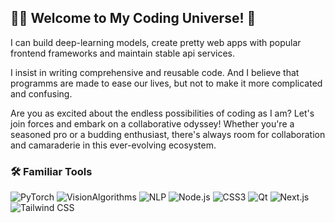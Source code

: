 <!--
**Movelocity/Movelocity** is a ✨ _special_ ✨ repository because its `README.md` (this file) appears on your GitHub profile.

Here are some ideas to get you started:

- 🔭 I’m currently working on ...
- 🌱 I’m currently learning ...
- 👯 I’m looking to collaborate on ...
- 🤔 I’m looking for help with ...
- 💬 Ask me about ...
- 📫 How to reach me: ...
- 😄 Pronouns: ...
- ⚡ Fun fact: ...
-->

## 👨‍💻 Welcome to My Coding Universe! 🚀

I can build deep-learning models, create pretty web apps with popular frontend frameworks and maintain stable api services.

I insist in writing comprehensive and reusable code. And I believe that programms are made to ease our lives, but not to make it more complicated and confusing.

Are you as excited about the endless possibilities of coding as I am? Let's join forces and embark on a collaborative odyssey! Whether you're a seasoned pro or a budding enthusiast, there's always room for collaboration and camaraderie in this ever-evolving ecosystem.

### 🛠️ Familiar Tools

![PyTorch](https://img.shields.io/badge/PyTorch-%23EE4C2C.svg?&style=for-the-badge&logo=PyTorch&logoColor=white)
![VisionAlgorithms](https://img.shields.io/badge/Computer_Vision-%23007ACC.svg?&style=for-the-badge&logo=ComputerVision&logoColor=white)
![NLP](https://img.shields.io/badge/NLP-%23FF6F00.svg?&style=for-the-badge&logo=NaturalLanguageProcessing&logoColor=white)
![Node.js](https://img.shields.io/badge/Node.js-%23339933.svg?&style=for-the-badge&logo=nodedotjs&logoColor=white)
![CSS3](https://img.shields.io/badge/CSS3-%231572B6.svg?&style=for-the-badge&logo=css3&logoColor=white)
![Qt](https://img.shields.io/badge/Qt-%2341CD52.svg?&style=for-the-badge&logo=Qt&logoColor=white)
![Next.js](https://img.shields.io/badge/Next.js-%23000000.svg?&style=for-the-badge&logo=next.js&logoColor=white)
![Tailwind CSS](https://img.shields.io/badge/Tailwind%20CSS-%2338B2AC.svg?&style=for-the-badge&logo=tailwind-css&logoColor=white)
